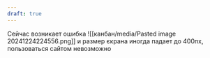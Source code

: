 ```yaml
---
draft: true
---
```

Сейчас возникает ошибка
![[канбан/media/Pasted image 20241224224556.png]]
и размер єкрана иногда падает до 400пх, пользоваться сайтом невозможно
